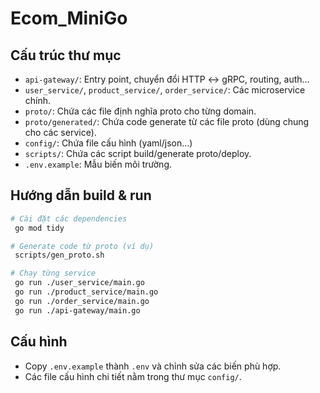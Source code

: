 # Ecom_MiniGo

## Cấu trúc thư mục

- `api-gateway/`: Entry point, chuyển đổi HTTP ↔ gRPC, routing, auth...
- `user_service/`, `product_service/`, `order_service/`: Các microservice chính.
- `proto/`: Chứa các file định nghĩa proto cho từng domain.
- `proto/generated/`: Chứa code generate từ các file proto (dùng chung cho các service).
- `config/`: Chứa file cấu hình (yaml/json...)
- `scripts/`: Chứa các script build/generate proto/deploy.
- `.env.example`: Mẫu biến môi trường.

## Hướng dẫn build & run

```bash
# Cài đặt các dependencies
 go mod tidy

# Generate code từ proto (ví dụ)
 scripts/gen_proto.sh

# Chạy từng service
 go run ./user_service/main.go
 go run ./product_service/main.go
 go run ./order_service/main.go
 go run ./api-gateway/main.go
```

## Cấu hình

- Copy `.env.example` thành `.env` và chỉnh sửa các biến phù hợp.
- Các file cấu hình chi tiết nằm trong thư mục `config/`.
